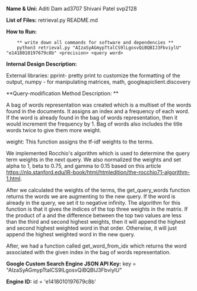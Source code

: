 **Name & Uni:**
        Aditi Dam ad3707
        Shivani Patel svp2128

**List of Files:**
retrieval.py 
README.md

**How to Run:**

        ** write down all commands for software and dependencies **
        python3 retrieval.py "AIzaSyAGmypTtalCS9lLgosvQiBQBIJ3FbviylU" "e1418010197679c8b" <precision> <query word>

**Internal Design Description:**

External libraries: pprint- pretty print to customize the formatting of the output, numpy - for manipulating matrices, math, googleapiclient.discovery 

**Query-modification Method Description: **

A bag of words representation was created which is a multiset of the words found in the documents. It assigns an index and a frequency of each word. If the word is already found in the bag of words representation, then it would increment the frequency by 1. Bag of words also includes the title words twice to give them more weight. 

weight:
This function assigns the tf-idf weights to the terms. 

We implemented Rocchio's algorithm which is used to determine the query term weights in the next query. We also normalized the weights and set alpha to 1, beta to 0.75, and gamma to 0.15 based on this article https://nlp.stanford.edu/IR-book/html/htmledition/the-rocchio71-algorithm-1.html. 

After we calculated the weights of the terms, the get_query_words function returns the words we are augmenting to the new query. If the word is already in the query, we set it to negative infinity. The algorithm for this function is that it gives the indices of the top three weights in the matrix. If the product of a and the difference between the top two values are less than the third and second highest weights, then it will append the highest and second highest weighted word in that order. Otherwise, it will just append the highest weighted word in the new query. 

After, we had a function called get_word_from_idx which returns the word associated with the given index in the bag of words representation. 

**Google Custom Search Engine JSON API Key:**
key = "AIzaSyAGmypTtalCS9lLgosvQiBQBIJ3FbviylU"

**Engine ID:**
id = 'e1418010197679c8b'


